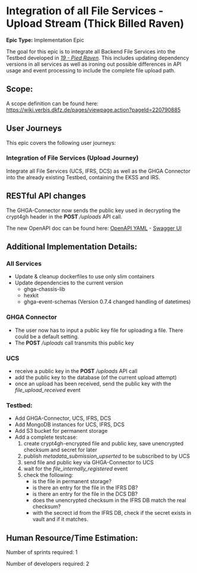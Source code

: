 # Integration of all File Services - Upload Stream (Thick Billed Raven)
**Epic Type:** Implementation Epic

The goal for this epic is to integrate all Backend File Services into the Testbed developed in [*19 - Pied Raven*](../19-pied-raven/technical_specification.md). This includes updating dependency versions in all services as well as ironing out possible differences in API usage and event processing to include the complete file upload path.

## Scope:
A scope definition can be found here: https://wiki.verbis.dkfz.de/pages/viewpage.action?pageId=220790885

## User Journeys

This epic covers the following user journeys:

### Integration of File Services (Upload Journey)

Integrate all File Services (UCS, IFRS, DCS) as well as the GHGA Connector into the already existing Testbed, containing the EKSS and IRS.

## RESTful API changes

The GHGA-Connector now sends the public key used in decrypting the crypt4gh header in the **POST** */uploads* API call.

The new OpenAPI doc can be found here:
[OpenAPI YAML](./api_definitions/ucs.yaml) - [Swagger UI](https://editor.swagger.io/?url=https://raw.githubusercontent.com/ghga-de/epic-docs/main/23-thick-billed-raven/api_definitions/ucs.yaml)

## Additional Implementation Details:

### All Services

- Update & cleanup dockerfiles to use only slim containers
- Update dependencies to the current version
    - ghga-chassis-lib
    - hexkit
    - ghga-event-schemas (Version 0.7.4 changed handling of datetimes)
### GHGA Connector

- The user now has to input a public key file for uploading a file. There could be a default setting.
- The **POST** */uploads* call transmits this public key

### UCS

- receive a public key in the **POST** */uploads* API call
- add the public key to the database (of the current upload attempt)
- once an upload has been received, send the public key with the *file_upload_received* event

### Testbed:

- Add GHGA-Connector, UCS, IFRS, DCS
- Add MongoDB instances for UCS, IFRS, DCS
- Add S3 bucket for permanent storage
- Add a complete testcase:
    1. create crypt4gh-encrypted file and public key, save unencrypted checksum and secret for later
    2. publish *metadata_submission_upserted* to be subscribed to by UCS
    3. send file and public key via GHGA-Connector to UCS
    4. wait for the *file_internally_registered* event
    5. check the following:
        - is the file in permanent storage?
        - is there an entry for the file in the IFRS DB?
        - is there an entry for the file in the DCS DB?
        - does the unencrypted checksum in the IFRS DB match the real checksum?
        - with the secrect id from the IFRS DB, check if the secret exists in vault and if it matches.


## Human Resource/Time Estimation:

Number of sprints required: 1

Number of developers required: 2
